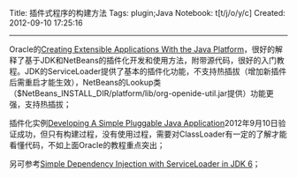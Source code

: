 Title: 插件式程序的构建方法
Tags: plugin;Java
Notebook: t[t/j/o/y/c]
Created: 2012-09-10 17:25:16

------

Oracle的[Creating Extensible Applications With the Java Platform]，很好的解释了基于JDK和NetBeans的插件化开发和使用方法，附带源代码，很好的入门教程。JDK的ServiceLoader提供了基本的插件化功能，不支持热插拔（增加新插件后需重启才能生效），NetBeans的Lookup类（$NetBeans_INSTALL_DIR/platform/lib/org-openide-util.jar提供）功能更强，支持热插拔；

 
插件化实例[Developing A Simple Pluggable Java Application]2012年9月10日验证成功，但只有构建过程，没有使用过程，需要对ClassLoader有一定的了解才能看懂代码，不如上面Oracle的教程重点突出；

 

另可参考[Simple Dependency Injection with ServiceLoader in JDK 6]；


 

 [Creating Extensible Applications With the Java Platform]: http://www.oracle.com/technetwork/articles/javase/index-140417.html

 

[Developing A Simple Pluggable Java Application]: http://solitarygeek.com/java/a-simple-pluggable-java-application

 

[Simple Dependency Injection with ServiceLoader in JDK 6]: http://weblogs.java.net/blog/timboudreau/archive/2008/08/simple_dependen.html